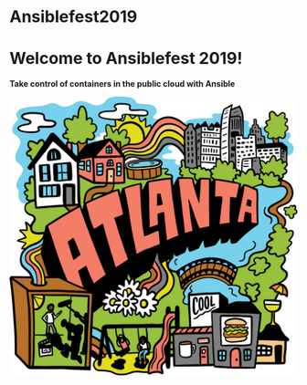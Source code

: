 # Ansiblefest2019
<h1>Welcome to Ansiblefest 2019!</h1>

<strong>Take control of containers in the public cloud with Ansible</strong>

<img src="images/atlanta.jpg">

